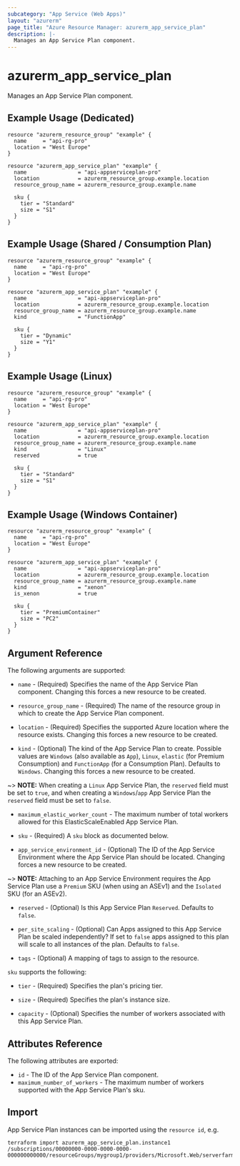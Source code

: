 ```yaml
---
subcategory: "App Service (Web Apps)"
layout: "azurerm"
page_title: "Azure Resource Manager: azurerm_app_service_plan"
description: |-
  Manages an App Service Plan component.
---
```


# azurerm_app_service_plan

Manages an App Service Plan component.

## Example Usage (Dedicated)

```hcl
resource "azurerm_resource_group" "example" {
  name     = "api-rg-pro"
  location = "West Europe"
}

resource "azurerm_app_service_plan" "example" {
  name                = "api-appserviceplan-pro"
  location            = azurerm_resource_group.example.location
  resource_group_name = azurerm_resource_group.example.name

  sku {
    tier = "Standard"
    size = "S1"
  }
}
```

## Example Usage (Shared / Consumption Plan)

```hcl
resource "azurerm_resource_group" "example" {
  name     = "api-rg-pro"
  location = "West Europe"
}

resource "azurerm_app_service_plan" "example" {
  name                = "api-appserviceplan-pro"
  location            = azurerm_resource_group.example.location
  resource_group_name = azurerm_resource_group.example.name
  kind                = "FunctionApp"

  sku {
    tier = "Dynamic"
    size = "Y1"
  }
}
```

## Example Usage (Linux)

```hcl
resource "azurerm_resource_group" "example" {
  name     = "api-rg-pro"
  location = "West Europe"
}

resource "azurerm_app_service_plan" "example" {
  name                = "api-appserviceplan-pro"
  location            = azurerm_resource_group.example.location
  resource_group_name = azurerm_resource_group.example.name
  kind                = "Linux"
  reserved            = true

  sku {
    tier = "Standard"
    size = "S1"
  }
}
```

## Example Usage (Windows Container)

```hcl
resource "azurerm_resource_group" "example" {
  name     = "api-rg-pro"
  location = "West Europe"
}

resource "azurerm_app_service_plan" "example" {
  name                = "api-appserviceplan-pro"
  location            = azurerm_resource_group.example.location
  resource_group_name = azurerm_resource_group.example.name
  kind                = "xenon"
  is_xenon            = true

  sku {
    tier = "PremiumContainer"
    size = "PC2"
  }
}
```

## Argument Reference

The following arguments are supported:

* `name` - (Required) Specifies the name of the App Service Plan component. Changing this forces a new resource to be created.

* `resource_group_name` - (Required) The name of the resource group in which to create the App Service Plan component.

* `location` - (Required) Specifies the supported Azure location where the resource exists. Changing this forces a new resource to be created.

* `kind` - (Optional) The kind of the App Service Plan to create. Possible values are `Windows` (also available as `App`), `Linux`, `elastic` (for Premium Consumption) and `FunctionApp` (for a Consumption Plan). Defaults to `Windows`. Changing this forces a new resource to be created.

~> **NOTE:** When creating a `Linux` App Service Plan, the `reserved` field must be set to `true`, and when creating a `Windows`/`app` App Service Plan the `reserved` field must be set to `false`.

* `maximum_elastic_worker_count` - The maximum number of total workers allowed for this ElasticScaleEnabled App Service Plan.

* `sku` - (Required) A `sku` block as documented below.

* `app_service_environment_id` - (Optional) The ID of the App Service Environment where the App Service Plan should be located. Changing forces a new resource to be created.

~> **NOTE:** Attaching to an App Service Environment requires the App Service Plan use a `Premium` SKU (when using an ASEv1) and the `Isolated` SKU (for an ASEv2).

* `reserved` - (Optional) Is this App Service Plan `Reserved`. Defaults to `false`.

* `per_site_scaling` - (Optional) Can Apps assigned to this App Service Plan be scaled independently? If set to `false` apps assigned to this plan will scale to all instances of the plan.  Defaults to `false`.

* `tags` - (Optional) A mapping of tags to assign to the resource.

`sku` supports the following:

* `tier` - (Required) Specifies the plan's pricing tier.

* `size` - (Required) Specifies the plan's instance size.

* `capacity` - (Optional) Specifies the number of workers associated with this App Service Plan.


## Attributes Reference

The following attributes are exported:

* `id` - The ID of the App Service Plan component.
* `maximum_number_of_workers` - The maximum number of workers supported with the App Service Plan's sku.

## Import

App Service Plan instances can be imported using the `resource id`, e.g.

```shell
terraform import azurerm_app_service_plan.instance1 /subscriptions/00000000-0000-0000-0000-000000000000/resourceGroups/mygroup1/providers/Microsoft.Web/serverfarms/instance1
```
